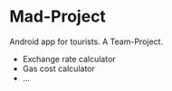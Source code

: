 # Mad-Project
Android app for tourists.
A Team-Project.

- Exchange rate calculator
- Gas cost calculator
- ...
